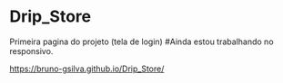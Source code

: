# Drip_Store

Primeira pagina do projeto (tela de login)
#Ainda estou trabalhando no responsivo.

https://bruno-gsilva.github.io/Drip_Store/
